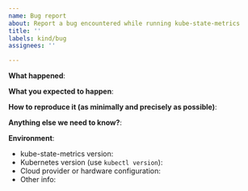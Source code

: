 ```yaml
---
name: Bug report
about: Report a bug encountered while running kube-state-metrics
title: ''
labels: kind/bug
assignees: ''

---
```


<!-- Please use this template while reporting a bug and provide as much info as possible. Not doing so may result in your bug not being addressed in a timely manner. Thanks!

If the matter is security related, please disclose it privately see https://github.com/kubernetes/kube-state-metrics/blob/main/SECURITY.md
-->

**What happened**:

**What you expected to happen**:

**How to reproduce it (as minimally and precisely as possible)**:

**Anything else we need to know?**:

**Environment**:
- kube-state-metrics version: 
- Kubernetes version (use `kubectl version`):
- Cloud provider or hardware configuration:
- Other info:
